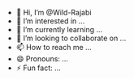 - 👋 Hi, I’m @Wild-Rajabi
- 👀 I’m interested in ...
- 🌱 I’m currently learning ...
- 💞️ I’m looking to collaborate on ...
- 📫 How to reach me ...
- 😄 Pronouns: ...
- ⚡ Fun fact: ...

<!---
Wild-Rajabi/Wild-Rajabi is a ✨ special ✨ repository because its `README.md` (this file) appears on your GitHub profile.
You can click the Preview link to take a look at your changes.
--->
